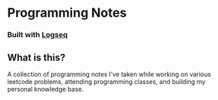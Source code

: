 # Programming Notes
### Built with [Logseq](https://logseq.com/)

## What is this?
A collection of programming notes I've taken while working on various leetcode problems, attending programming classes, and building my personal knowledge base. 